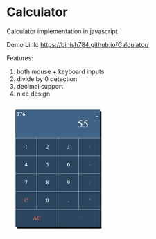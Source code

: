 # Calculator
Calculator implementation in javascript

Demo Link: https://binish784.github.io/Calculator/

Features:
1. both mouse + keyboard inputs
2. divide by  0 detection
3. decimal support
4. nice design

<img src="images/images.png" height=300px>
